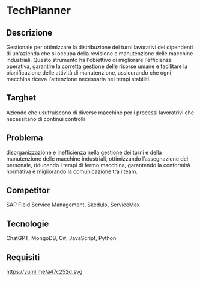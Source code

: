 # TechPlanner
## Descrizione
Gestionale per ottimizzare la distribuzione dei turni lavorativi dei dipendenti di un'azienda che si occupa della revisione e manutenzione delle macchine industriali. Questo strumento ha l'obiettivo di migliorare l'efficienza operativa, garantire la corretta gestione delle risorse umane e facilitare la pianificazione delle attività di manutenzione, assicurando che ogni macchina riceva l'attenzione necessaria nei tempi stabiliti.
## Targhet 
Aziende che usufruiscono di diverse macchine per i processi lavoratrivi che necessitano di continui controlli
## Problema
disorganizzazione e inefficienza nella gestione dei turni e della manutenzione delle macchine industriali, ottimizzando l’assegnazione del personale, riducendo i tempi di fermo macchina, garantendo la conformità normativa e migliorando la comunicazione tra i team.
## Competitor 
SAP Field Service Management, Skedulo, ServiceMax
## Tecnologie
ChatGPT, MongoDB, C#, JavaScript, Python
## Requisiti
https://yuml.me/a47c252d.svg
